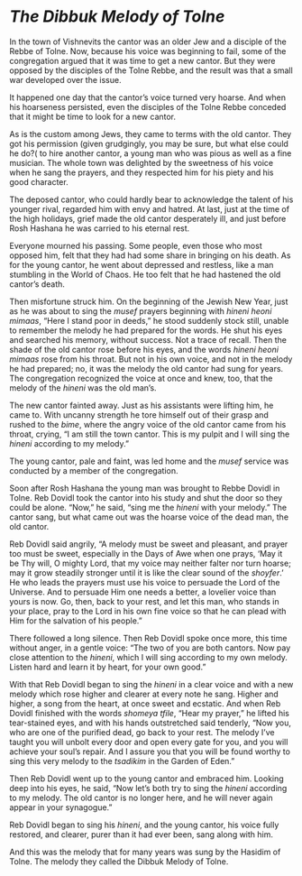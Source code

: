 # ***The Dibbuk Melody of Tolne***



In the town of Vishnevits the cantor was an older Jew and a disciple of the Rebbe of Tolne. Now, because his voice was beginning to fail, some of the congregation argued that it was time to get a new cantor. But they were opposed by the disciples of the Tolne Rebbe, and the result was that a small war developed over the issue.

It happened one day that the cantor’s voice turned very hoarse. And when his hoarseness persisted, even the disciples of the Tolne Rebbe conceded that it might be time to look for a new cantor.

As is the custom among Jews, they came to terms with the old cantor. They got his permission (given grudgingly, you may be sure, but what else could he do?( to hire another cantor, a young man who was pious as well as a fine musician. The whole town was delighted by the sweetness of his voice when he sang the prayers, and they respected him for his piety and his good character.

The deposed cantor, who could hardly bear to acknowledge the talent of his younger rival, regarded him with envy and hatred. At last, just at the time of the high holidays, grief made the old cantor desperately ill, and just before Rosh Hashana he was carried to his eternal rest.

Everyone mourned his passing. Some people, even those who most opposed him, felt that they had had some share in bringing on his death. As for the young cantor, he went about depressed and restless, like a man stumbling in the World of Chaos. He too felt that he had hastened the old cantor’s death.

Then misfortune struck him. On the beginning of the Jewish New Year, just as he was about to sing the *musef* prayers beginning with *hineni heoni mimaas*, “Here I stand poor in deeds,” he stood suddenly stock still, unable to remember the melody he had prepared for the words. He shut his eyes and searched his memory, without success. Not a trace of recall. Then the shade of the old cantor rose before his eyes, and the words *hineni heoni mimaas* rose from his throat. But not in his own voice, and not in the melody he had prepared; no, it was the melody the old cantor had sung for years. The congregation recognized the voice at once and knew, too, that the melody of the *hineni* was the old man’s.

The new cantor fainted away. Just as his assistants were lifting him, he came to. With uncanny strength he tore himself out of their grasp and rushed to the *bime*, where the angry voice of the old cantor came from his throat, crying, “I am still the town cantor. This is my pulpit and I will sing the *hineni* according to my melody.”

The young cantor, pale and faint, was led home and the *musef* service was conducted by a member of the congregation.

Soon after Rosh Hashana the young man was brought to Rebbe Dovidl in Tolne. Reb Dovidl took the cantor into his study and shut the door so they could be alone. “Now,” he said, “sing me the *hineni* with your melody.” The cantor sang, but what came out was the hoarse voice of the dead man, the old cantor.

Reb Dovidl said angrily, “A melody must be sweet and pleasant, and prayer too must be sweet, especially in the Days of Awe when one prays, ‘May it be Thy will, O mighty Lord, that my voice may neither falter nor turn hoarse; may it grow steadily stronger until it is like the clear sound of the *shoyfer*.’ He who leads the prayers must use his voice to persuade the Lord of the Universe. And to persuade Him one needs a better, a lovelier voice than yours is now. Go, then, back to your rest, and let this man, who stands in your place, pray to the Lord in his own fine voice so that he can plead with Him for the salvation of his people.”

There followed a long silence. Then Reb Dovidl spoke once more, this time without anger, in a gentle voice: “The two of you are both cantors. Now pay close attention to the *hineni*, which I will sing according to my own melody. Listen hard and learn it by heart, for your own good.”

With that Reb Dovidl began to sing the *hineni* in a clear voice and with a new melody which rose higher and clearer at every note he sang. Higher and higher, a song from the heart, at once sweet and ecstatic. And when Reb Dovidl finished with the words *shomeya tfile*, “Hear my prayer,” he lifted his tear-stained eyes, and with his hands outstretched said tenderly, “Now you, who are one of the purified dead, go back to your rest. The melody I’ve taught you will unbolt every door and open every gate for you, and you will achieve your soul’s repair. And I assure you that you will be found worthy to sing this very melody to the *tsadikim* in the Garden of Eden.”

Then Reb Dovidl went up to the young cantor and embraced him. Looking deep into his eyes, he said, “Now let’s both try to sing the *hineni* according to my melody. The old cantor is no longer here, and he will never again appear in your synagogue.”

Reb Dovidl began to sing his *hineni*, and the young cantor, his voice fully restored, and clearer, purer than it had ever been, sang along with him.

And this was the melody that for many years was sung by the Hasidim of Tolne. The melody they called the Dibbuk Melody of Tolne.